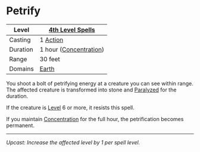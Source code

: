 # Petrify

| Level    | [4th Level Spells](4th%20Level%20Spells.md)                      |
| -------- | ---------------------------------------------------------------- |
| Casting  | 1 [Action](../../../../Game%20Procedures/Action.md)              |
| Duration | 1 hour ([Concentration](../../../Spellcasting/Concentration.md)) |
| Range    | 30 feet                                                          |
| Domains  | [Earth](../../Spell%20Domains/Earth.md)                       |

You shoot a bolt of petrifying energy at a creature you can see within range. The affected creature is transformed into stone and [Paralyzed](../../../../Conditions/Paralyzed.md) for the duration.

If the creature is [Level](../../../../Player%20Characters/Derived%20Statistics/Level.md) 6 or more, it resists this spell.

If you maintain [Concentration](../../../Spellcasting/Concentration.md) for the full hour, the petrification becomes permanent.

---
*Upcast: Increase the affected level by 1 per spell level.*
